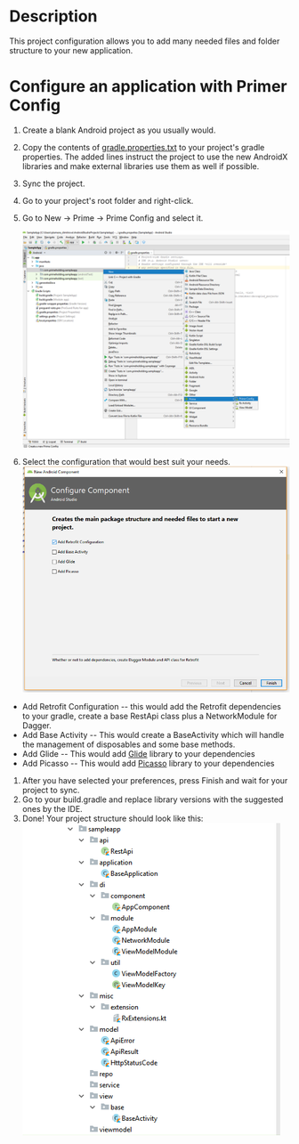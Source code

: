 # Description
This project configuration allows you to add many needed files and folder structure to your new application.
# Configure an application with Primer Config
1. Create a blank Android project as you usually would.
1. Copy the contents of [gradle.properties.txt](Configuration/gradle.properties.txt) to your project's gradle properties. The added lines instruct the project to use the new AndroidX libraries and make external libraries use them as well if possible.
1. Sync the project.
1. Go to your project's root folder and right-click.
1. Go to New -> Prime -> Prime Config and select it.

    ![Alt text](Images/Project_Step_1.png?raw=true "Step 1")

1. Select the configuration that would best suit your needs.
    ![Alt text](Images/Project_Step_2.png?raw=true "Step 2")

  * Add Retrofit Configuration -- this would add the Retrofit dependencies to your gradle, create a base RestApi class plus a NetworkModule for Dagger.
  * Add Base Activity -- This would create a BaseActivity which will handle the management of disposables and some base methods.
  * Add Glide -- This would add [Glide](https://github.com/bumptech/glide) library to your dependencies
  * Add Picasso -- This would add [Picasso](http://square.github.io/picasso/) library to your dependencies

1. After you have selected your preferences, press Finish and wait for your project to sync.
1. Go to your build.gradle and replace library versions with the suggested ones by the IDE.
1. Done! Your project structure should look like this:
    ![Alt text](Images/Project_Step_3.png?raw=true "Step 3")
